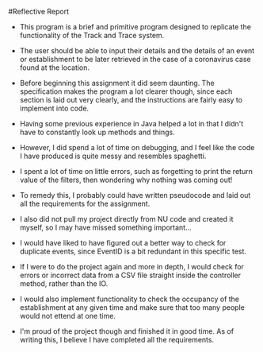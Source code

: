 #Reflective Report
- This program is a brief and primitive program
designed to replicate the functionality of the Track and Trace
system.

- The user should be able to input their
details and the details of an event or establishment
to be later retrieved in the case of a 
coronavirus case found at the 
location.

- Before beginning this assignment it did seem daunting.
The specification makes the program a lot clearer though, since each 
section is laid out very clearly, and the instructions are 
fairly easy to implement into code.

- Having some previous experience in Java helped a lot
in that I didn't have to constantly
look up methods and things. 

- However, I did spend a lot of time
on debugging, and I feel like the code I have
produced is quite messy and resembles spaghetti.

- I spent a lot of time on little errors,
such as forgetting to print the return value of the filters,
then wondering why nothing was coming out!

- To remedy this, I probably could have written
pseudocode and laid out all the requirements for 
the assignment.

- I also did not pull my project directly from NU code
and created it myself, so I may have missed something
important...

- I would have liked to have figured out a better way to check for
duplicate events, since EventID is a bit redundant in this
specific test.

- If I were to do the project again and more in depth, I would check
for errors or incorrect data from a CSV file straight inside the controller method,
rather than the IO.

- I would also implement functionality to check the occupancy of the establishment 
at any given time and make sure that too many people would not ettend at
one time.

- I'm proud of the project though and finished it in good time. As of writing this,
I believe I have completed all the requirements.